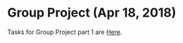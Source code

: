 # Group Project (Apr 18, 2018)

Tasks for Group Project part 1 are [Here](files/assignment_1.html).
